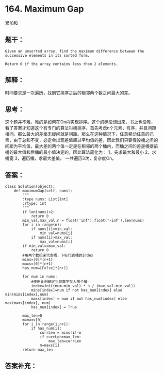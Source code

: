 # 164. Maximum Gap
   累加和 
## 题干：
```
Given an unsorted array, find the maximum difference between the successive elements in its sorted form.

Return 0 if the array contains less than 2 elements.
```
## 解释：
时间要求是一次遍历，找到它排序之后的相邻两个数之间最大的差。

## 思考：
这个题并不难，难的是如何在On内实现排序。这个的确没想出来，书上也没教，看了答案才知道这个有专门的算法叫桶排序，首先考虑n个元素，有序，并且间距相同，那么最大的差毫无疑问就是间距。那么在这种情况下，任意移动任意的元素，由于总和不变，必定会出现差值超过平均值的差，因此我们只要假设桶之间的间距为平均值，最大差的两个值一定是在相邻的两个桶内，而桶之间的差是根据前桶的最大值和后桶的最小值决定的，因此算法简化为：
1，先求最大和最小
2，求桶宽
3，遍历桶，求最大差值。
一共遍历3次，复杂度On。
## 答案：
```
class Solution(object):
    def maximumGap(self, nums):
        """
        :type nums: List[int]
        :rtype: int
        """
        if len(nums)<2:
            return 0
        min_val,max_val,n = float('inf'),float('-inf'),len(nums)
        for i in range(n):
            if nums[i]<min_val:
                min_val=nums[i]
            if nums[i]>max_val:
                max_val=nums[i]
        if min_val==max_val:
            return 0
        #用两个数组来代表桶，下标代表桶的index
        mins=[0]*(n+1)
        maxs=[0]*(n+1)
        has_num=[False]*(n+1)

        for num in nums:
            #使用比例确定当前数字存入哪个桶
            index=int((num-min_val) * n / (max_val-min_val))
            mins[index]=num if not has_num[index] else min(mins[index],num)
            maxs[index] = num if not has_num[index] else max(maxs[index], num)
            has_num[index] = True
        
        max_len=0
        m=maxs[0]
        for i in range(1,n+1):
            if has_num[i]:
                currLen = mins[i]-m
                if currLen>max_len:
                    max_len=currLen
                m=maxs[i]
        return max_len
```
## 答案补充：

